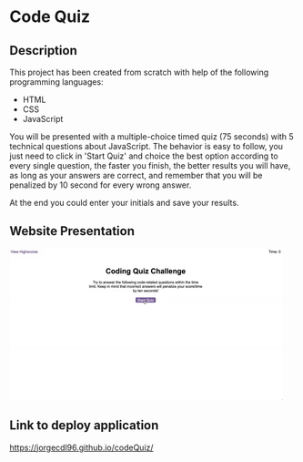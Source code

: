 # Code Quiz

## Description

This project has been created from scratch with help of the following programming languages:

* HTML
* CSS
* JavaScript
  
You will be presented with a multiple-choice timed quiz (75 seconds) with 5 technical questions about JavaScript. The behavior is easy to follow, you just need to click in 'Start Quiz' and choice the best option according to every single question, 
the faster you finish, the better results you will have, as long as your answers are correct, and remember that you will be penalized by 10 second for every wrong answer.

At the end you could enter your initials and save your results.

## Website Presentation

![Code.Quiz](Assets/04-web-apis-homework-demo.gif)

## Link to deploy application

https://jorgecdl96.github.io/codeQuiz/